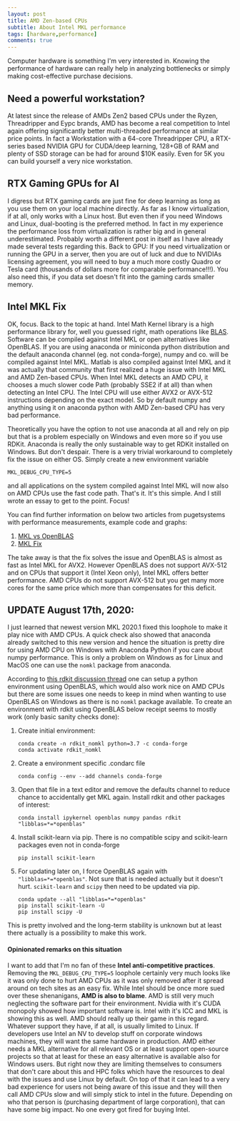```yaml
---
layout: post
title: AMD Zen-based CPUs
subtitle: About Intel MKL performance
tags: [hardware,performance]
comments: true
---
```


Computer hardware is something I'm very interested in. Knowing the performance of 
hardware can really help in analyzing bottlenecks or simply making cost-effective 
purchase decisions.

## Need a powerful workstation?

At latest since the release of AMDs Zen2 based CPUs under the Ryzen, Threadripper and
Eypc brands, AMD has become a real competition to Intel again offering significantly
better multi-threaded performance at similar price points. In fact a Workstation with a
64-core Threadripper CPU, a RTX-series based NVIDIA GPU for CUDA/deep learning, 128+GB
of RAM and plenty of SSD storage can be had for around $10K easily. Even for 5K you can
build yourself a very nice workstation.

## RTX Gaming GPUs for AI

I digress but RTX gaming cards are just fine for deep learning as long as you use them
on your local machine directly. As far as I know virtualization, if at all, only works
with a Linux host. But even then if you need Windows and Linux, dual-booting is the
preferred method. In fact in my experience the performance loss from virtualization is
rather big and in general underestimated. Probably worth a different post in itself as
I have already made several tests regarding this.
Back to GPU: If you need virtualization or running the GPU in a server, then you are out
of luck and due to NVIDIAs licensing agreement, you will need to buy a much more costly
Quadro or Tesla card (thousands of dollars more for comparable performance!!!). You also 
need this, if you data set doesn't fit into the gaming cards smaller memory.

##  Intel MKL Fix

OK, focus. Back to the topic at hand. Intel Math Kernel library is a high performance
library for, well you guessed right, math operations like [BLAS](https://en.wikipedia.org/wiki/Basic_Linear_Algebra_Subprograms). Software can be compiled
against Intel MKL or open alternatives like OpenBLAS. If you are using anaconda or
miniconda python distribution and the default anaconda channel (eg. not conda-forge),
numpy and co. will be compiled against Intel MKL. Matlab is also compiled against Intel
MKL and it was actually that community that first realized a huge issue with Intel MKL
and AMD Zen-based CPUs. When Intel MKL detects an AMD CPU, it chooses a much slower
code Path (probably SSE2 if at all) than when detecting an Intel CPU. The Intel CPU will
use either AVX2 or AVX-512 instructions depending on the exact model. So by default
numpy and anything using it on anaconda python with AMD Zen-based CPU has very bad
performance.

Theoretically you have the option to not use anaconda at all and rely on pip but that
is a problem especially on Windows and even more so if you use RDKit. Anaconda is really
the only sustainable way to get RDKit installed on Windows. But don't despair. There is
a very trivial workaround to completely fix the issue on either OS. Simply create a new
environment variable 

`MKL_DEBUG_CPU_TYPE=5` 

and all applications on the system compiled against Intel MKL will now also on AMD CPUs 
use the fast code path. That's it. It's this simple. And I still wrote an essay to get
to the point. Focus!

You can find further information on below two articles from pugetsystems with performance
measurements, example code and graphs:

1. [MKL vs OpenBLAS](https://www.pugetsystems.com/labs/hpc/AMD-Ryzen-3900X-vs-Intel-Xeon-2175W-Python-numpy---MKL-vs-OpenBLAS-1560/)
2. [MKL Fix](https://www.pugetsystems.com/labs/hpc/How-To-Use-MKL-with-AMD-Ryzen-and-Threadripper-CPU-s-Effectively-for-Python-Numpy-And-Other-Applications-1637/)

The take away is that the fix solves the issue and OpenBLAS is almost as fast as Intel
MKL for AVX2. However OpenBLAS does not support AVX-512 and on CPUs that support it 
(Intel Xeon only), Intel MKL offers better performance. AMD CPUs do not support AVX-512
but you get many more cores for the same price which more than compensates for this
deficit.

## UPDATE August 17th, 2020:

I just learned that newest version MKL 2020.1 fixed this loophole to make it play nice with AMD CPUs. A quick check also showed that anaconda already switched to this new version and hence the situation is pretty dire for using AMD CPU on Windows with Anaconda Python if you care about numpy performance. This is only a problem on Windows as for Linux and MacOS one can use the `nomkl` package from anaconda.

According to [this rdkit discussion thread](https://sourceforge.net/p/rdkit/mailman/rdkit-discuss/thread/CAD4fdRTAnWbNazvaqQuAWWi9gu8+mKSJ4TcOTTk2nTjz9KoDYQ@mail.gmail.com/) one can setup a python environment using OpenBLAS, which would also work nice on AMD CPUs but there are some issues one needs to keep in mind when wanting to use OpenBLAS on Windows as there is no `nomkl` package available. To create an environment with rdkit using OpenBLAS below receipt seems to mostly work (only basic sanity checks done):

1. Create initial environment:
   
    ```
    conda create -n rdkit_nomkl python=3.7 -c conda-forge    
    conda activate rdkit_nomkl
    ```
    
2. Create a environment specific .condarc file

    `conda config --env --add channels conda-forge`

3. Open that file in a text editor and remove the defaults channel to reduce chance to accidentally get MKL again.
    Install rdkit and other packages of interest:

    `conda install ipykernel openblas numpy pandas rdkit "libblas=*=*openblas"`

4. Install scikit-learn via pip. There is no compatible scipy and scikit-learn packages even not in conda-forge

    `pip install scikit-learn`

5. For updating later on,  I force OpenBLAS again with `"libblas=*=*openblas"`. Not sure that is needed actually but it doesn't hurt. `scikit-learn` and `scipy` then need to be updated via pip.

    ```
    conda update --all "libblas=*=*openblas"    
    pip install scikit-learn -U    
    pip install scipy -U
    ```

This is pretty involved and the long-term stability is unknown but at least there actually is a possibility to make this work. 

#### Opinionated remarks on this situation

I want to add that I'm no fan of these **Intel anti-competitive practices**. Removing the `MKL_DEBUG_CPU_TYPE=5` loophole certainly very much looks like it was only done to hurt AMD CPUs as it was only removed after it spread around on tech sites as an easy fix. While Intel should be once more sued over these shenanigans, **AMD is also to blame**. AMD is still very much neglecting the software part for their environment. Nvidia with it's CUDA monopoly showed how important software is. Intel with it's ICC and MKL is showing this as well. AMD should really up their game in this regard. Whatever support they have, if at all, is usually limited to Linux. If developers use Intel an NV to develop stuff on corporate windows machines, they will want the same hardware in production.  AMD either needs a MKL alternative for all relevant OS or at least support open-source projects so that at least for these an easy alternative is available also for Windows users. But right now they are limiting themselves to consumers that don't care about this and HPC folks which have the resources to deal with the issues and use Linux by default. On top of that it can lead to a very bad experience for users not being aware of this issue and they will then call AMD CPUs slow and will simply stick to intel in the future. Depending on who that person is (purchasing department of large corporation), that can have some big impact. No one every got fired for buying Intel.